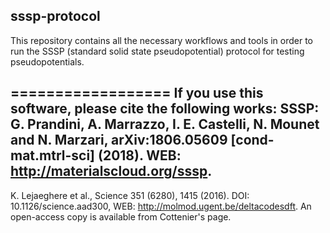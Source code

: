 ## sssp-protocol
This repository contains all the necessary workflows and tools in order to run the SSSP (standard solid state pseudopotential) protocol for testing pseudopotentials.

==================
If you use this software, please cite the following works:
SSSP: G. Prandini, A. Marrazzo, I. E. Castelli, N. Mounet and N. Marzari, arXiv:1806.05609 [cond-mat.mtrl-sci] (2018). 
WEB: http://materialscloud.org/sssp.
------------------
K. Lejaeghere et al., Science 351 (6280), 1415 (2016). 
DOI: 10.1126/science.aad300, WEB: http://molmod.ugent.be/deltacodesdft. An open-access copy is available from Cottenier's page.
